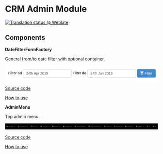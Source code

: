 # CRM Admin Module

[![Translation status @ Weblate](https://hosted.weblate.org/widgets/remp-crm/-/admin-module/svg-badge.svg)](https://hosted.weblate.org/projects/remp-crm/admin-module/)

## Components

**DateFilterFormFactory**

General from/to date filter with optional container.

![alt text](docs/date_filter_form.png "Date filter form")

[Source code](https://github.com/remp2020/crm-admin-module/blob/master/src/Components/DateFilterFormFactory.php)

[How to use](https://github.com/remp2020/crm-subscriptions-module/blob/master/src/Presenters/DashboardPresenter.php#L57)

**AdminMenu**

Top admin menu.

![alt text](docs/admin_menu.png "Admin menu")

[Source code](https://github.com/remp2020/crm-admin-module/blob/master/src/Components/AdminMenu/AdminMenu.php)

[How to use](https://github.com/remp2020/crm-admin-module/blob/master/src/Presenters/AdminPresenter.php#L50)
